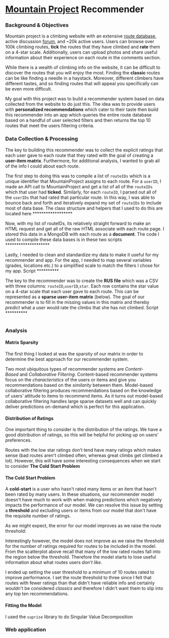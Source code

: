 # [Mountain Project](www.MountainProject.com) Recommender

### Background & Objectives

Mountain project is a climbing website with an extensive [route database](https://www.mountainproject.com/route-guide), active discussion [forum](https://www.mountainproject.com/forum), and ~20k active users. Users can browse over 100k climbing routes, **tick** the routes that they have climbed and **rate** them on a 4-star scale. Additionally, users can upload photos and share useful information about their experience on each route in the comments section.

While there is a wealth of climbing info on the website, it can be difficult to discover the routes that you will enjoy the most. Finding the **classic** routes can be like finding a needle in a haystack. Moreover, different climbers have different tastes, and so finding routes that will appeal you specifically can be even more difficult.

My goal with this project was to build a recommender system based on data collected from the website to do just this. The idea was to provide users with **personalized recommendations** which cater to their taste then build this recommender into an app which queries the entire route database based on a handful of user selected filters and then returns the top 10 routes that meet the users filtering criteria.

### Data Collection & Processing

The key to building this recommender was to collect the explicit ratings that each user gave to each route that they rated with the goal of creating a **user-item matrix**. Furthermore, for additional analysis, I wanted to grab all of the info I could about each route.

The first step to doing this was to compile a list of `routeIDs` which is a unique identifier that MountainProject assigns to each route. For a `userID`, I made an API call to MountainProject and get a list of all of the `routeIDs` which that user had **ticked**. Similarly, for each `routeID`, I parsed out all of the `userIDs` that had rated that particular route. In this way, I was able to bounce back and forth and iteratively expand my set of `routeIDs` to include most of data base. The class structure and helpers that I used to do this are located here ******************

Now, with my list of routeIDs, its relatively straight forward to make an HTML request and get all of the raw HTML associate with each route page. I stored this data in a MongoDB with each route as a **document**. The code I used to compile these data bases is in these two scripts ********************

Lastly, I needed to clean and standardize my data to make it useful for my recommender and app. For the app, I needed to map several variables (grades, locations etc.) to a simplified scale to match the filters I chose for my app. Script **********

The key to the recommender was to create the **RUS file** which was a CSV with three columns: `routeID`,`userID`,`star`. Each row contains the star value on a 4-star scale that each user gave to each route. This can be represented as a **sparse user-item matrix** (below). The goal of our recommender is to fill in the missing values in this matrix and thereby *predict* what a user would rate the climbs that she has not climbed. Script **********

<image of sparse matrix>


### Analysis

#### Matrix Sparsity

The first thing I looked at was the sparsity of our matrix in order to determine the best approach for our recommender system.

<Table of Matrix Stats>

Two most ubiquitous types of recommender systems are *Content-Based* and *Collaborative Filtering*. Content-based recommender systems focus on the *characteristics* of the users or items and give you recommendations based on the *similarity* between them. Model-based collaborative filtering produces recommendations based on the knowledge of users’ attitude to items to recommend items. As it turns out model-based collaborative filtering handles large sparse datasets well and can quickly deliver predictions on-demand which is perfect for this application.

#### Distribution of Ratings

One important thing to consider is the distribution of the ratings. We have a good distribution of ratings, so this will be helpful for picking up on users' preferences.

<ratings histogram>

Routes with the low star ratings don’t tend have many ratings which makes sense (bad routes aren't climbed often, whereas great climbs get climbed a lot). However, this will have some interesting consequences when we start to consider **The Cold Start Problem**

<scatterplot>

#### The Cold Start Problem

A **cold-start** is a user who hasn't rated many items or an item that hasn't been rated by many users. In these situations, our recommender model doesn't have much to work with when making predictions which negatively impacts the performance of our model. We can resolve this issue by setting a **threshold** and excluding users or items from our model that don't have the requisite number of ratings.

As we might expect, the error for our model improves as we raise the route threshold:

<user threshold graph>

Interestingly however, the model does not improve as we raise the threshold for the number of ratings required for routes to be included in the model. From the scatterplot above recall that many of the low rated routes fall into the region below the threshold. Therefore the model starts to lose useful information about what routes users *don't like*.

<route threshold graph>

I ended up setting the user threshold to a minimum of 10 routes rated to improve performance. I set the route threshold to three since I felt that routes with fewer ratings than that didn't have reliable info and certainly wouldn't be considered *classics* and therefore I didn't want them to slip into any top ten recommendations.

#### Fitting the Model

I used the `suprise` library to do Singular Value Decomposition  

### Web application
